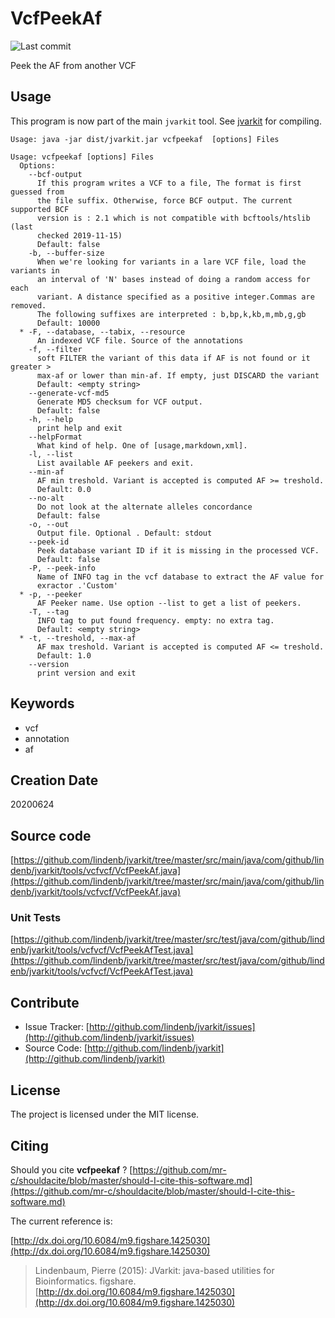 # VcfPeekAf

![Last commit](https://img.shields.io/github/last-commit/lindenb/jvarkit.png)

Peek the AF from another VCF


## Usage


This program is now part of the main `jvarkit` tool. See [jvarkit](JvarkitCentral.md) for compiling.


```
Usage: java -jar dist/jvarkit.jar vcfpeekaf  [options] Files

Usage: vcfpeekaf [options] Files
  Options:
    --bcf-output
      If this program writes a VCF to a file, The format is first guessed from 
      the file suffix. Otherwise, force BCF output. The current supported BCF 
      version is : 2.1 which is not compatible with bcftools/htslib (last 
      checked 2019-11-15)
      Default: false
    -b, --buffer-size
      When we're looking for variants in a lare VCF file, load the variants in 
      an interval of 'N' bases instead of doing a random access for each 
      variant. A distance specified as a positive integer.Commas are removed. 
      The following suffixes are interpreted : b,bp,k,kb,m,mb,g,gb
      Default: 10000
  * -F, --database, --tabix, --resource
      An indexed VCF file. Source of the annotations
    -f, --filter
      soft FILTER the variant of this data if AF is not found or it greater > 
      max-af or lower than min-af. If empty, just DISCARD the variant
      Default: <empty string>
    --generate-vcf-md5
      Generate MD5 checksum for VCF output.
      Default: false
    -h, --help
      print help and exit
    --helpFormat
      What kind of help. One of [usage,markdown,xml].
    -l, --list
      List available AF peekers and exit.
    --min-af
      AF min treshold. Variant is accepted is computed AF >= treshold.
      Default: 0.0
    --no-alt
      Do not look at the alternate alleles concordance
      Default: false
    -o, --out
      Output file. Optional . Default: stdout
    --peek-id
      Peek database variant ID if it is missing in the processed VCF.
      Default: false
    -P, --peek-info
      Name of INFO tag in the vcf database to extract the AF value for 
      exractor .'Custom'
  * -p, --peeker
      AF Peeker name. Use option --list to get a list of peekers.
    -T, --tag
      INFO tag to put found frequency. empty: no extra tag.
      Default: <empty string>
  * -t, --treshold, --max-af
      AF max treshold. Variant is accepted is computed AF <= treshold.
      Default: 1.0
    --version
      print version and exit

```


## Keywords

 * vcf
 * annotation
 * af



## Creation Date

20200624

## Source code 

[https://github.com/lindenb/jvarkit/tree/master/src/main/java/com/github/lindenb/jvarkit/tools/vcfvcf/VcfPeekAf.java](https://github.com/lindenb/jvarkit/tree/master/src/main/java/com/github/lindenb/jvarkit/tools/vcfvcf/VcfPeekAf.java)

### Unit Tests

[https://github.com/lindenb/jvarkit/tree/master/src/test/java/com/github/lindenb/jvarkit/tools/vcfvcf/VcfPeekAfTest.java](https://github.com/lindenb/jvarkit/tree/master/src/test/java/com/github/lindenb/jvarkit/tools/vcfvcf/VcfPeekAfTest.java)


## Contribute

- Issue Tracker: [http://github.com/lindenb/jvarkit/issues](http://github.com/lindenb/jvarkit/issues)
- Source Code: [http://github.com/lindenb/jvarkit](http://github.com/lindenb/jvarkit)

## License

The project is licensed under the MIT license.

## Citing

Should you cite **vcfpeekaf** ? [https://github.com/mr-c/shouldacite/blob/master/should-I-cite-this-software.md](https://github.com/mr-c/shouldacite/blob/master/should-I-cite-this-software.md)

The current reference is:

[http://dx.doi.org/10.6084/m9.figshare.1425030](http://dx.doi.org/10.6084/m9.figshare.1425030)

> Lindenbaum, Pierre (2015): JVarkit: java-based utilities for Bioinformatics. figshare.
> [http://dx.doi.org/10.6084/m9.figshare.1425030](http://dx.doi.org/10.6084/m9.figshare.1425030)




